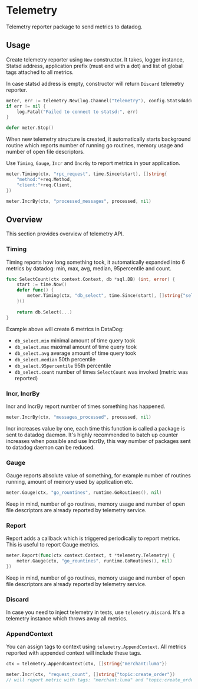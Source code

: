 # Telemetry

Telemetry reporter package to send metrics to datadog.

## Usage

Create telemetry reporter using `New` constructor. It takes, logger instance, Statsd address, application prefix (must end with a dot) and list of global tags attached to all metrics.

In case statsd address is empty, constructor will return `Discard` telemetry reporter.

```go
meter, err := telemetry.New(log.Channel("telemetry"), config.StatsdAddr, "my-app.", nil)
if err != nil {
	log.Fatal("Failed to connect to statsd:", err)
}

defer meter.Stop()
```

When new telemetry structure is created, it automatically starts background routine which reports 
number of running go routines, memory usage and number of open file descriptors. 

Use `Timing`, `Gauge`, `Incr` and `IncrBy` to report metrics in your application.

```go
meter.Timing(ctx, "rpc_request", time.Since(start), []string{
	"method:"+req.Method,
	"client:"+req.Client,
})

meter.IncrBy(ctx, "processed_messages", processed, nil)
```

## Overview

This section provides overview of telemetry API.

### Timing

Timing reports how long something took, it automatically expanded into 6 metrics by datadog: min, max, avg, median, 95percentile and count.

```go
func SelectCount(ctx context.Context, db *sql.DB) (int, error) {
    start := time.Now()
    defer func() {
    	meter.Timing(ctx, "db_select", time.Since(start), []string{"select:user_count"})
    }()
    
    return db.Select(...)
}
```

Example above will create 6 metrics in DataDog:

* `db_select.min` minimal amount of time query took
* `db_select.max` maximal amount of time query took
* `db_select.avg` average amount of time query took
* `db_select.median` 50th percentile 
* `db_select.95percentile` 95th percentile 
* `db_select.count` number of times `SelectCount` was invoked (metric was reported) 

### Incr, IncrBy

Incr and IncrBy report number of times something has happened.

```go
meter.IncrBy(ctx, "messages_processed", processed, nil)
```

Incr increases value by one, each time this function is called a package is sent to datadog daemon. It's highly recommended
to batch up counter increases when possible and use IncrBy, this way number of packages sent to datadog daemon can be reduced. 


### Gauge

Gauge reports absolute value of something, for example number of routines running, amount of memory used by application etc.

```go
meter.Gauge(ctx, "go_rountines", runtime.GoRoutines(), nil)
```

Keep in mind, number of go routines, memory usage and number of open file descriptors are already reported by telemetry service. 


### Report
 
Report adds a callback which is triggered periodically to report metrics. This is useful to report Gauge metrics. 

```go
meter.Report(func(ctx context.Context, t *telemetry.Telemetry) {
    meter.Gauge(ctx, "go_rountines", runtime.GoRoutines(), nil)
})
```

Keep in mind, number of go routines, memory usage and number of open file descriptors are already reported by telemetry service.

### Discard

In case you need to inject telemetry in tests, use `telemetry.Discard`. It's a telemetry instance which throws away all metrics.

### AppendContext

You can assign tags to context using `telemetry.AppendContext`. All metrics reported with appended context will include these tags.

```go
ctx = telemetry.AppendContext(ctx, []string{"merchant:luma"})

meter.Incr(ctx, "request_count", []string{"topic:create_order"}) 
// will report metric with tags: "merchant:luma" and "topic:create_order"
```
